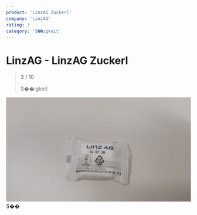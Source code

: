 ```yaml
---
product: 'LinzAG Zuckerl'
company: 'LinzAG'
rating: 3
category: 'S��igkeit'
---
```


# LinzAG - LinzAG Zuckerl
>
> 3 / 10
>
> S��igkeit

![LinzAG Zuckerl](./assets/linzag-linzag-zuckerl-576bdb0b-efe6-4584-bcde-cb0f6c6fc8d9.jpg)
S��
